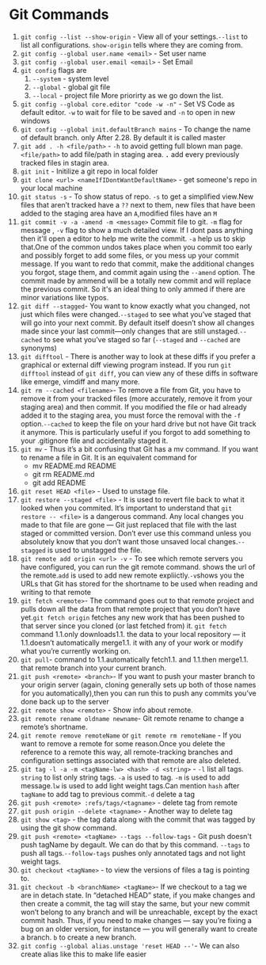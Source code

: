 # Git Commands

1. `git config --list --show-origin` - View all of your settings.`--list` to list all configurations. `show-origin` tells where they are coming from.
1. `git config --global user.name <email>` - Set user name
1. `git config --global user.email <email>` - Set Email
1. `git config` flags are
   1. `--system` - system level
   2. `--global` - global git file
   3. `--local` - project file
      More priorirty as we go down the list.
1. `git config --global core.editor "code -w -n"` - Set VS Code as default editor. `-w` to wait for file to be saved and `-n` to open in new windows
1. `git config --global init.defaultBranch mains` - To change the name of default branch. only After 2.28. By default it is called master
1. `git add . -h <file/path>` - `-h` to avoid getting full blown man page. `<file/path>` to add file/path in staging area. **`.`** add every previously tracked files in stagin area.
1. `git init` - Initilize a git repo in local folder
1. `git clone <url> <nameIfIDontWantDefaultName>` - get someone's repo in your local machine
1. `git status -s` - To show status of repo. `-s` to get a simplified view.New files that aren’t tracked have a `??` next to them, new files that have been added to the staging area have an `A`,modified files have an `M`
1. `git commit -v -a -amend -m <message>` Commit file to git. `-m` flag for message , `-v` flag to show a much detailed view. If I dont pass anything then it'll open a editor to help me write the commit. `-a` help us to skip that.One of the common undos takes place when you commit too early and possibly forget to add some files, or you mess up your commit message. If you want to redo that commit, make the additional changes you forgot, stage them, and commit again using the `--amend` option. The commit made by ammend will be a totally new commit and will replace the previous commit. So it's an ideal thing to only ammed if there are minor variations like typos.
1. `git diff --stagged`- You want to know exactly what you changed, not just which files were changed.`--staged` to see what you’ve staged that will go into your next commit. By default itself doesn’t show all changes made since your last commit—only changes that are still unstaged.`--cached` to see what you’ve staged so far (`--staged` and `--cached` are synonyms)
1. `git difftool` - There is another way to look at these diffs if you prefer a graphical or external diff viewing program instead. If you run `git difftool` instead of `git diff`, you can view any of these diffs in software like emerge, vimdiff and many more.
1. `git rm --cached <filename>`- To remove a file from Git, you have to remove it from your tracked files (more accurately, remove it from your staging area) and then commit. If you modified the file or had already added it to the staging area, you must force the removal with the `-f` option.`--cached` to keep the file on your hard drive but not have Git track it anymore. This is particularly useful if you forgot to add something to your .gitignore file and accidentally staged it.
1. `git mv` - Thus it’s a bit confusing that Git has a mv command. If you want to rename a file in Git. It is an equivalent command for
   - mv README.md README
   - git rm README.md
   - git add README
1. `git reset HEAD <file>` - Used to unstage file.
1. `git restore --staged <file>` - It is used to revert file back to what it looked when you commited. It’s important to understand that `git restore -- <file>` is a dangerous command. Any local changes you made to that file are gone — Git just replaced that file with the last staged or committed version. Don’t ever use this command unless you absolutely know that you don’t want those unsaved local changes.`--stagged` is used to unstagged the file.
1. `git remote add origin <url> -v` - To see which remote servers you have configured, you can run the git remote command. shows the url of the remote.`add` is used to add new remote expliictly.`-v`shows you the URLs that Git has stored for the shortname to be used
   when reading and writing to that remote
1. `git fetch <remote>`- The command goes out to that remote project and pulls down all the data from that remote project that you don’t have yet.`git fetch origin` fetches any new work that has been pushed to that server since you cloned (or last fetched from) it. `git fetch` command 1.1.only downloads1.1. the data to your local repository — it 1.1.doesn’t automatically merge1.1. it with any of your work or modify what you’re currently working on.
1. `git pull`- command to 1.1.automatically fetch1.1. and 1.1.then merge1.1. that remote branch into your current branch.
1. `git push <remote> <branch>`- If you want to push your master branch to your origin server (again, cloning generally sets up both of those names for you automatically),then you can run this to push any commits you’ve done back up to the server
1. `git remote show <remote>` - Show info about remote.
1. `git remote rename oldname newname`- Git remote rename to change a remote’s shortname.
1. `git remote remove remoteName` or `git remote rm remoteName` - If you want to remove a remote for some reason.Once you delete the reference to a remote this way, all remote-tracking branches and configuration settings associated with that remote are also deleted.
1. `git tag -l -a -m <tagName-lw> <hash> -d <string>` - `-l` list all tags. `string` to list only string tags. `-a` is used to tag. `-m` is used to add message.`lw` is used to add light weight tags.Can mention `hash` after `tagName` to add tag to previous commit.`-d` delete a tag
1. `git push <remote> :refs/tags/<tagname>` - delete tag from remote
1. `git push origin --delete <tagname>` - Another way to delete tag
1. `git show <tag>` - the tag data along with the commit that was tagged by using the git show command.
1. `git push <remote> <tagName> --tags --follow-tags` - Git push doesn't push tagName by degault. We can do that by this command. `--tags` to push all tags.`--follow-tags` pushes only annotated tags and not light weight tags.
1. `git checkout <tagName>` - to view the versions of files a tag is pointing to.
1. `git checkout -b <branchName> <tagName>`- If we checkout to a tag we are in detach state. In “detached HEAD” state, if you make changes and then create a commit, the tag will stay the same, but your new commit won’t belong to any branch and will be unreachable, except by the exact commit hash. Thus, if you need to make changes — say you’re fixing a bug on an older version, for instance — you will generally want to create a branch. `b` to create a new branch.
1. `git config --global alias.unstage 'reset HEAD --'`- We can also create alias like this to make life easier
